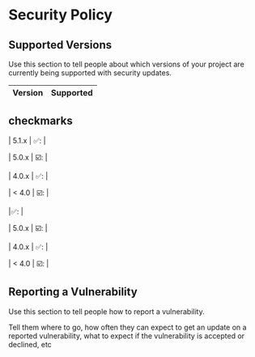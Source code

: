# Security Policy

 ## Supported Versions

Use this section to tell people about which versions of your project are
currently being supported with security updates.

| Version | Supported          |
| ------- | ------------------ |

## checkmarks

  | 5.1.x   | ✅: |

  | 5.0.x   | ☑️:             |

  | 4.0.x   | ✅: |

  | < 4.0   | ☑️:   | 

  |✅: |

  | 5.0.x   | ☑️:   |

  | 4.0.x   | ✅: |

  | < 4.0   | ☑️:    |
## Reporting a Vulnerability

Use this section to tell people how to report a vulnerability.

Tell them where to go, how often they can expect to get an update on a
reported vulnerability, what to expect if the vulnerability is accepted or
declined, etc

